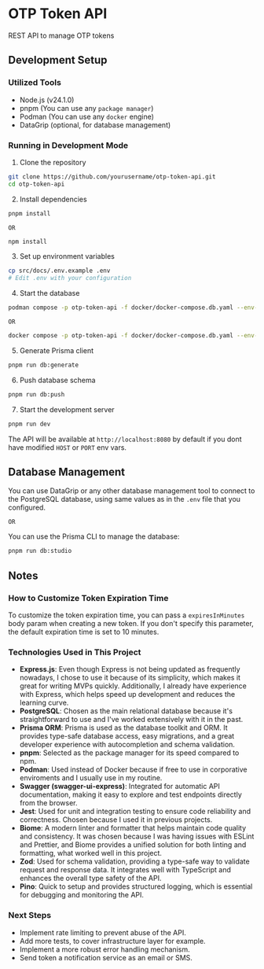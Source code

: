 # OTP Token API

REST API to manage OTP tokens

## Development Setup

### Utilized Tools

- Node.js (v24.1.0)
- pnpm (You can use any `package manager`)
- Podman (You can use any `docker` engine)
- DataGrip (optional, for database management)

### Running in Development Mode

1. Clone the repository

```bash
git clone https://github.com/yourusername/otp-token-api.git
cd otp-token-api
```

2. Install dependencies

```bash
pnpm install
```

`OR`

```bash
npm install
```

3. Set up environment variables

```bash
cp src/docs/.env.example .env
# Edit .env with your configuration
```

4. Start the database

```bash
podman compose -p otp-token-api -f docker/docker-compose.db.yaml --env-file=.env up -d
```

`OR`

```bash
docker compose -p otp-token-api -f docker/docker-compose.db.yaml --env-file=.env up -d
```

5. Generate Prisma client

```bash
pnpm run db:generate
```

6. Push database schema

```bash
pnpm run db:push
```

7. Start the development server

```bash
pnpm run dev
```

The API will be available at `http://localhost:8080` by default if you dont have modified `HOST` or `PORT` env vars.

## Database Management

You can use DataGrip or any other database management tool to connect to the PostgreSQL database, using same values as in the `.env` file that you configured.

`OR`

You can use the Prisma CLI to manage the database:

```bash
pnpm run db:studio
```

## Notes

### How to Customize Token Expiration Time

To customize the token expiration time, you can pass a `expiresInMinutes` body param when creating a new token. If you don't specify this parameter, the default expiration time is set to 10 minutes.

### Technologies Used in This Project

- **Express.js**: Even though Express is not being updated as frequently nowadays, I chose to use it because of its simplicity, which makes it great for writing MVPs quickly. Additionally, I already have experience with Express, which helps speed up development and reduces the learning curve.
- **PostgreSQL**: Chosen as the main relational database because it's straightforward to use and I've worked extensively with it in the past.
- **Prisma ORM**: Prisma is used as the database toolkit and ORM. It provides type-safe database access, easy migrations, and a great developer experience with autocompletion and schema validation.
- **pnpm**: Selected as the package manager for its speed compared to npm.
- **Podman**: Used instead of Docker because if free to use in corporative enviroments and I usually use in my routine.
- **Swagger (swagger-ui-express)**: Integrated for automatic API documentation, making it easy to explore and test endpoints directly from the browser.
- **Jest**: Used for unit and integration testing to ensure code reliability and correctness. Chosen because I used it in previous projects.
- **Biome**: A modern linter and formatter that helps maintain code quality and consistency. It was chosen because I was having issues with ESLint and Prettier, and Biome provides a unified solution for both linting and formatting, what worked well in this project.
- **Zod**: Used for schema validation, providing a type-safe way to validate request and response data. It integrates well with TypeScript and enhances the overall type safety of the API.
- **Pino**: Quick to setup and provides structured logging, which is essential for debugging and monitoring the API.

### Next Steps

- Implement rate limiting to prevent abuse of the API.
- Add more tests, to cover infrastructure layer for example.
- Implement a more robust error handling mechanism.
- Send token a notification service as an email or SMS.
